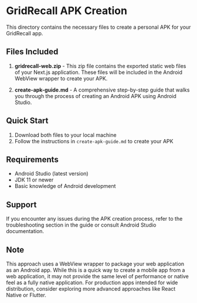 # GridRecall APK Creation

This directory contains the necessary files to create a personal APK for your GridRecall app.

## Files Included

1. **gridrecall-web.zip** - This zip file contains the exported static web files of your Next.js application. These files will be included in the Android WebView wrapper to create your APK.

2. **create-apk-guide.md** - A comprehensive step-by-step guide that walks you through the process of creating an Android APK using Android Studio.

## Quick Start

1. Download both files to your local machine
2. Follow the instructions in `create-apk-guide.md` to create your APK

## Requirements

- Android Studio (latest version)
- JDK 11 or newer
- Basic knowledge of Android development

## Support

If you encounter any issues during the APK creation process, refer to the troubleshooting section in the guide or consult Android Studio documentation.

## Note

This approach uses a WebView wrapper to package your web application as an Android app. While this is a quick way to create a mobile app from a web application, it may not provide the same level of performance or native feel as a fully native application. For production apps intended for wide distribution, consider exploring more advanced approaches like React Native or Flutter.
